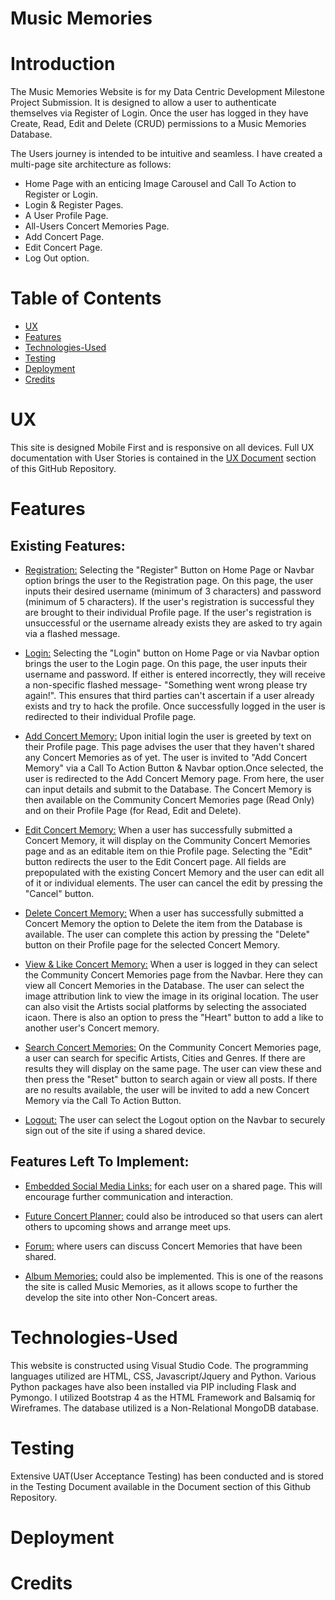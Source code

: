 # Music Memories

# Introduction

The Music Memories Website is for my Data Centric Development Milestone Project Submission. It is designed to allow a user to authenticate themselves via Register of Login. Once the user has logged in they have Create, Read, Edit and Delete (CRUD) permissions to a Music Memories Database.

The Users journey is intended to be intuitive and seamless. I have created a multi-page site architecture as follows:

* Home Page with an enticing Image Carousel and Call To Action to Register or Login.
* Login & Register Pages.
* A User Profile Page.
* All-Users Concert Memories Page.
* Add Concert Page.
* Edit Concert Page.
* Log Out option.
# Table of Contents

*   [UX](#UX)
*   [Features](#Features)
*   [Technologies-Used](#Technologies-Used)
*   [Testing](#Testing)
*   [Deployment](#Deployment)
*   [Credits](#Credits)

# UX

This site is designed Mobile First and is responsive on all devices. Full UX documentation with User Stories is contained in the [UX Document](static/documents/UX-Documentation-Music-Memories.pdf) section of this GitHub Repository.

# Features

## Existing Features:

* <ins>Registration:</ins> Selecting the "Register" Button on Home Page or Navbar option brings the user to the Registration page. On this page, the user inputs their desired username (minimum of 3 characters) and password (minimum of 5 characters). If the user's registration is successful they are brought to their individual Profile page. If the user's registration is unsuccessful or the username already exists they are asked to try again via a flashed message.

* <ins>Login:</ins> Selecting the "Login" button on Home Page or via Navbar option brings the user to the Login page. On this page, the user inputs their username and password. If either is entered incorrectly, they will receive a non-specific flashed message- "Something went wrong please try again!". This ensures that third parties can't ascertain if a user already exists and try to hack the profile. Once successfully logged in the user is redirected to their individual Profile page.

* <ins>Add Concert Memory:</ins> Upon initial login the user is greeted by text on their Profile page. This page advises the user that they haven't shared any Concert Memories as of yet. The user is invited to "Add Concert Memory" via a Call To Action Button &amp; Navbar option.Once selected, the user is redirected to the Add Concert Memory page. From here, the user can input details and submit to the Database. The Concert Memory is then available on the Community Concert Memories page (Read Only) and on their Profile Page (for Read, Edit and Delete).

* <ins>Edit Concert Memory:</ins> When a user has successfully submitted a Concert Memory, it will display on the Community Concert Memories page and as an editable item on thie Profile page. Selecting the "Edit" button redirects the user to the Edit Concert page. All fields are prepopulated with the existing Concert Memory and the user can edit all of it or individual elements. The user can cancel the edit by pressing the "Cancel" button.

* <ins>Delete Concert Memory:</ins> When a user has successfully submitted a Concert Memory the option to Delete the item from the Database is available. The user can complete this action by pressing the "Delete" button on their Profile page for the selected Concert Memory. 

* <ins>View &amp; Like Concert Memory:</ins> When a user is logged in they can select the Community Concert Memories page from the Navbar. Here they can view all Concert Memories in the Database. The user can select the image attribution link to view the image in its original location. The user can also visit the Artists social platforms by selecting the associated icaon. There is also an option to press the "Heart" button to add a like to another user's Concert memory.

* <ins>Search Concert Memories:</ins> On the Community Concert Memories page, a user can search for specific Artists, Cities and Genres. If there are results they will display on the same page. The user can view these and then press the "Reset" button to search again or view all posts. If there are no results available, the user will be invited to add a new Concert Memory via the Call To Action Button.

*  <ins>Logout:</ins> The user can select the Logout option on the Navbar to securely sign out of the site if using a shared device.

## Features Left To Implement:

* <ins>Embedded Social Media Links:</ins> for each user on a shared page. This will encourage further communication and interaction.

* <ins>Future Concert Planner:</ins> could also be introduced so that users can alert others to upcoming shows and arrange meet ups.

* <ins>Forum:</ins> where users can discuss Concert Memories that have been shared.

* <ins>Album Memories:</ins> could also be implemented. This is one of the reasons the site is called Music Memories, as it allows scope to further the develop the site into other Non-Concert areas.

# Technologies-Used

This website is constructed using Visual Studio Code. The programming languages utilized are HTML, CSS, Javascript/Jquery and Python. Various Python packages have also been installed via PIP including Flask and Pymongo. I utilized Bootstrap 4 as the HTML Framework and Balsamiq for Wireframes. The database utilized is a Non-Relational MongoDB database. 
# Testing

Extensive UAT(User Acceptance Testing) has been conducted and is stored in the Testing Document available in the Document section of this Github Repository.
# Deployment

# Credits
